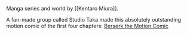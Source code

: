Manga series and world by [[Kentaro Miura]].

A fan-made group called Studio Taka made this absolutely outstanding motion comic of the first four chapters: [Berserk the Motion Comic](https://youtu.be/I5lLQza7Mew)